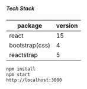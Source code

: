 ##### Tech Stack
| package        | version |
| -------------- | ------- |
| react          | 15      |
| bootstrap(css) | 4       |
| reactstrap     | 5       |

```sh
npm install
npm start
http://localhost:3000
```

